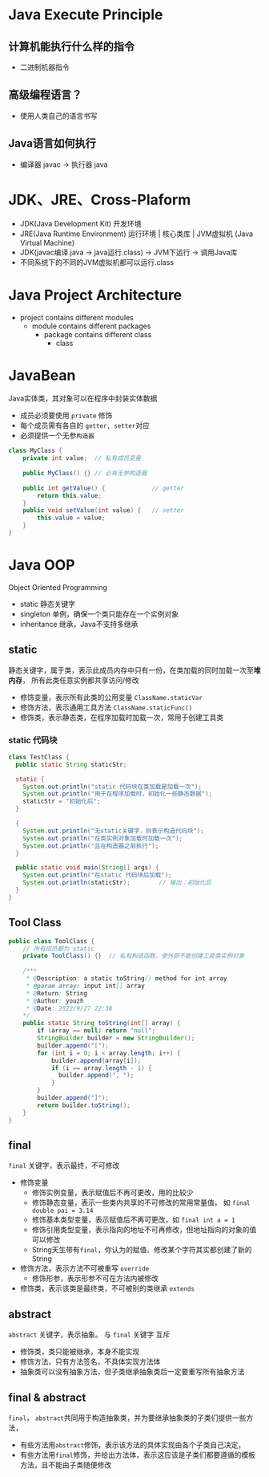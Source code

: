 # Java Execute Principle

## 计算机能执行什么样的指令

- 二进制机器指令

## 高级编程语言？

- 使用人类自己的语言书写

## Java语言如何执行

- 编译器 javac -> 执行器 java

# JDK、JRE、Cross-Plaform

- JDK(Java Development Kit) 开发环境 
- JRE(Java Runtime Environment) 运行环境 | 核心类库 | JVM虚拟机 (Java Virtual Machine)
- JDK(javac编译.java -> java运行.class) -> JVM下运行 -> 调用Java库
- 不同系统下的不同的JVM虚拟机都可以运行.class

# Java Project Architecture

- project contains different modules
  - module contains different packages
    - package contains different class
      - class

# JavaBean
Java实体类，其对象可以在程序中封装实体数据

- 成员必须要使用 ```private``` 修饰
- 每个成员需有各自的 ```getter, setter```对应
- 必须提供一个无参```构造器```
```java
class MyClass {
    private int value;  // 私有成员变量
    
    public MyClass() {} // 必有无参构造器
    
    public int getValue() {             // getter
        return this.value;
    }
    public void setValue(int value) {   // setter
        this.value = value;
    }
}
```

# Java OOP 
Object Oriented Programming

- static 静态关键字
- singleton 单例，确保一个类只能存在一个实例对象
- inheritance 继承，Java不支持多继承

## static
静态关键字，属于类，表示此成员内存中只有一份，在类加载的同时加载一次至**堆内存**，
所有此类任意实例都共享访问/修改
- 修饰变量，表示所有此类的公用变量 `ClassName.staticVar`
- 修饰方法，表示通用工具方法  `ClassName.staticFunc()`
- 修饰类，表示静态类，在程序加载时加载一次，常用于创建工具类

### static 代码块
```java
class TestClass {
  public static String staticStr;

  static {
    System.out.println("static 代码块在类加载是加载一次");
    System.out.println("用于在程序加载时，初始化一些静态数据");
    staticStr = "初始化后";
  }

  {
    System.out.println("无static关键字，则表示构造代码块");
    System.out.println("在类实例对象加载时加载一次");
    System.out.println("且在构造器之前执行");
  }

  public static void main(String[] args) {
    System.out.println("在static 代码块后加载");
    System.out.println(staticStr);        // 输出：初始化后
  }
}
```

## Tool Class

```java
public class ToolClass {
    // 所有成员都为 static
    private ToolClass() {}  // 私有构造函数，使外部不能创建工具类实例对象
  
    /***
     * @Description: a static toString() method for int array 
     * @param array: input int[] array 
     * @Return: String
     * @Author: youzh
     * @Date: 2022/9/27 22:38
    */
    public static String toString(int[] array) {
        if (array == null) return "null";
        StringBuilder builder = new StringBuilder();
        builder.append("[");
        for (int i = 0; i < array.length; i++) {
            builder.append(array[i]);
            if (i == array.length - 1) {
              builder.append(", ");
            }
        }
        builder.append("]");
        return builder.toString();
    }
}
```

## final
`final` 关键字，表示最终，不可修改
- 修饰变量
  - 修饰实例变量，表示赋值后不再可更改，用的比较少
  - 修饰静态变量，表示一些类内共享的不可修改的常用常量值， 如 `final double pai = 3.14`
  - 修饰基本类型变量，表示赋值后不再可更改，如 `final int a = 1`
  - 修饰引用类型变量，表示指向的地址不可再修改，但地址指向的对象的值可以修改
  - String天生带有`final`，你认为的赋值、修改某个字符其实都创建了新的String
- 修饰方法，表示方法不可被重写 `override`
  - 修饰形参，表示形参不可在方法内被修改
- 修饰类，表示该类是最终类，不可被别的类继承 `extends`

## abstract
`abstract` 关键字，表示抽象。 与 `final` 关键字 互斥
- 修饰类，类只能被继承，本身不能实现
- 修饰方法，只有方法签名，不具体实现方法体
- 抽象类可以没有抽象方法，但子类继承抽象类后一定要重写所有抽象方法

## final & abstract
`final`， `abstract`共同用于构造抽象类，并为要继承抽象类的子类们提供一些方法，
- 有些方法用`abstract`修饰，表示该方法的具体实现由各个子类自己决定，
- 有些方法用`final`修饰，并给出方法体，表示这应该是子类们都要遵循的模板方法，且不能由子类随便修改
